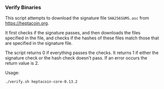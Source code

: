 ### Verify Binaries
This script attempts to download the signature file `SHA256SUMS.asc` from https://heptacoin.org.

It first checks if the signature passes, and then downloads the files specified in the file, and checks if the hashes of these files match those that are specified in the signature file.

The script returns 0 if everything passes the checks. It returns 1 if either the signature check or the hash check doesn't pass. If an error occurs the return value is 2.

Usage:

```sh
./verify.sh heptacoin-core-0.13.2
```
